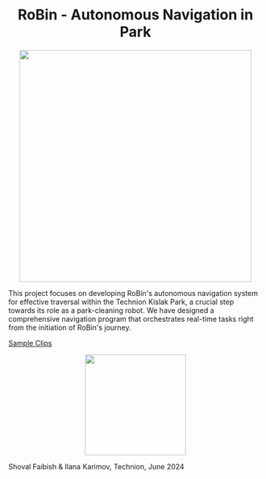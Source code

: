 # <div align="center">RoBin - Autonomous Navigation in Park</div>

<p align="center">
<img width="460" src="https://github.com/shovalfaibish/RoBinProjectB/assets/93712053/16eadb97-f5ab-46b8-a691-f8a1e419d4e6">
</p>

<p>
  This project focuses on developing RoBin's autonomous navigation system for effective traversal within the Technion Kislak Park, a crucial  step towards its role as a park-cleaning robot. We have designed a comprehensive navigation program that orchestrates real-time tasks right from the initiation of RoBin's journey.
</p>

[Sample Clips](https://youtu.be/ASz9KSO4-FQ)

<p align="center">
<img width="200" src="https://github.com/shovalfaibish/RoBinProjectB/assets/93712053/34d4aaee-7fcc-4b07-bd82-0361a62c9700">
</p>
<div align="left">Shoval Faibish & Ilana Karimov, Technion, June 2024</div>




